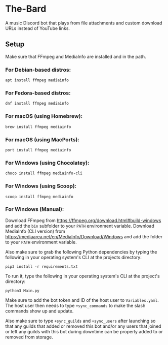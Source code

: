 # The-Bard
A music Discord bot that plays from file attachments and custom download URLs instead of YouTube links.

## Setup
Make sure that FFmpeg and MediaInfo are installed and in the path.

### For Debian-based distros:
```
apt install ffmpeg mediainfo
```

### For Fedora-based distros:
```
dnf install ffmpeg mediainfo
```

### For macOS (using Homebrew):
```
brew install ffmpeg mediainfo
```

### For macOS (using MacPorts):
```
port install ffmpeg mediainfo
```

### For Windows (using Chocolatey):
```
choco install ffmpeg mediainfo-cli
```

### For Windows (using Scoop):
```
scoop install ffmpeg mediainfo
```

### For Windows (Manual):
Download FFmpeg from https://ffmpeg.org/download.html#build-windows and add the `bin` subfolder to your `PATH` environment variable.
Download MediaInfo (CLI version) from https://mediaarea.net/en/MediaInfo/Download/Windows and add the folder to your `PATH` environment variable.

Also make sure to grab the following Python dependencies by typing the following in your operating system's CLI at the projects directory:

```
pip3 install -r requirements.txt
```

To run it, type the following in your operating system's CLI at the project's directory:

```
python3 Main.py
```

Make sure to add the bot token and ID of the host user to `Variables.yaml`. The host user then needs to type `+sync_commands` to make the slash commands show up and update.

Also make sure to type `+sync_guilds` and `+sync_users` after launching so that any guilds that added or removed this bot
and/or any users that joined or left any guilds with this bot during downtime can be properly added to or removed from storage.

